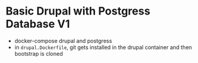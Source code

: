 # Basic Drupal with Postgress Database V1
* docker-compose drupal and postgress
* in `drupal.Dockerfile`, git gets installed in the drupal container and then bootstrap is cloned